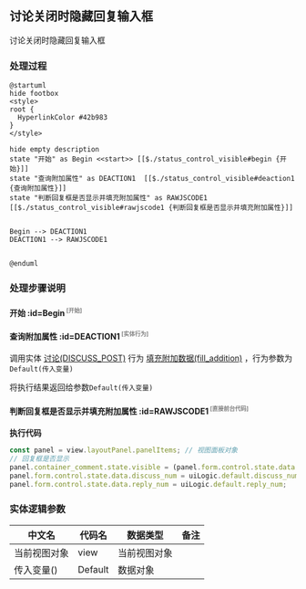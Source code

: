 ## 讨论关闭时隐藏回复输入框 <!-- {docsify-ignore-all} -->

   讨论关闭时隐藏回复输入框

### 处理过程

```plantuml
@startuml
hide footbox
<style>
root {
  HyperlinkColor #42b983
}
</style>

hide empty description
state "开始" as Begin <<start>> [[$./status_control_visible#begin {开始}]]
state "查询附加属性" as DEACTION1  [[$./status_control_visible#deaction1 {查询附加属性}]]
state "判断回复框是否显示并填充附加属性" as RAWJSCODE1  [[$./status_control_visible#rawjscode1 {判断回复框是否显示并填充附加属性}]]


Begin --> DEACTION1
DEACTION1 --> RAWJSCODE1


@enduml
```


### 处理步骤说明

#### 开始 :id=Begin<sup class="footnote-symbol"> <font color=gray size=1>[开始]</font></sup>




#### 查询附加属性 :id=DEACTION1<sup class="footnote-symbol"> <font color=gray size=1>[实体行为]</font></sup>



调用实体 [讨论(DISCUSS_POST)](module/Team/discuss_post.md) 行为 [填充附加数据(fill_addition)](module/Team/discuss_post#行为) ，行为参数为`Default(传入变量)`

将执行结果返回给参数`Default(传入变量)`

#### 判断回复框是否显示并填充附加属性 :id=RAWJSCODE1<sup class="footnote-symbol"> <font color=gray size=1>[直接前台代码]</font></sup>



<p class="panel-title"><b>执行代码</b></p>

```javascript
const panel = view.layoutPanel.panelItems; // 视图面板对象
// 回复框是否显示
panel.container_comment.state.visible = (panel.form.control.state.data.status == '1');
panel.form.control.state.data.discuss_num = uiLogic.default.discuss_num;
panel.form.control.state.data.reply_num = uiLogic.default.reply_num;
```



### 实体逻辑参数

|    中文名   |    代码名    |  数据类型      |备注 |
| --------| --------| --------  | --------   |
|当前视图对象|view|当前视图对象||
|传入变量(<i class="fa fa-check"/></i>)|Default|数据对象||

